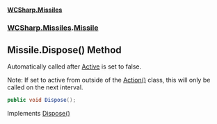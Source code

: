 #### [WCSharp\.Missiles](README.md 'README')
### [WCSharp\.Missiles](WCSharp.Missiles.md 'WCSharp\.Missiles').[Missile](WCSharp.Missiles.Missile.md 'WCSharp\.Missiles\.Missile')

## Missile\.Dispose\(\) Method

Automatically called after [Active](../WCSharp.Events/WCSharp.Events.IPeriodicDisposableAction.Active.md 'WCSharp\.Events\.IPeriodicDisposableAction\.Active') is set to false\.

Note: If set to active from outside of the [Action\(\)](../WCSharp.Events/WCSharp.Events.IPeriodicDisposableAction.Action().md 'WCSharp\.Events\.IPeriodicDisposableAction\.Action') class, this will only be called on the next interval.

```csharp
public void Dispose();
```

Implements [Dispose\(\)](../WCSharp.Events/WCSharp.Events.IPeriodicDisposableAction.Dispose().md 'WCSharp\.Events\.IPeriodicDisposableAction\.Dispose')